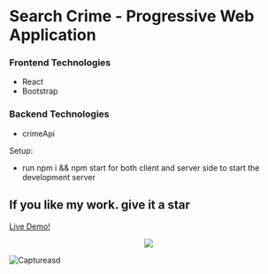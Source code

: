 # Search Crime - Progressive Web Application


### Frontend Technologies
* React
* Bootstrap

### Backend Technologies
* crimeApi

Setup:
* run npm i && npm start for both client and server side to start the development server
## If you like my work. give it a star
[Live Demo!](https://crimesearch.now.sh/)

<p align="center">
  <img src="https://user-images.githubusercontent.com/24269382/83936615-8b4ed880-a7de-11ea-9412-1f025d23fb3f.png">
</p>

![Captureasd](https://user-images.githubusercontent.com/24269382/84349520-ed3d8280-abd0-11ea-8a5a-3d8717a33d49.PNG)

